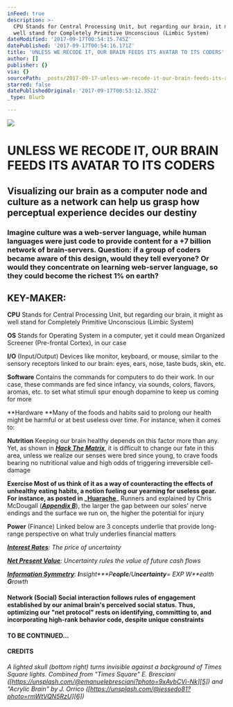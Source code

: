```yaml
---
inFeed: true
description: >-
  CPU Stands for Central Processing Unit, but regarding our brain, it might as
  well stand for Completely Primitive Unconscious (Limbic System)
dateModified: '2017-09-17T00:54:15.745Z'
datePublished: '2017-09-17T00:54:16.171Z'
title: 'UNLESS WE RECODE IT, OUR BRAIN FEEDS ITS AVATAR TO ITS CODERS'
author: []
publisher: {}
via: {}
sourcePath: _posts/2017-09-17-unless-we-recode-it-our-brain-feeds-its-avatar-to-coders.md
starred: false
datePublishedOriginal: '2017-09-17T00:53:12.352Z'
_type: Blurb

---
```

![](https://imgflo.herokuapp.com/graph/2b2431f8e7ba7b0/69cc6f5aa2e07d256d2fb60d0c3e82d0/croprotate.png?cropheight=4910&cropwidth=7360&degrees=0&input=https%3A%2F%2Fthe-grid-user-content.s3-us-west-2.amazonaws.com%2Fc79d3ac5-6db6-4deb-b211-4021caf4517d.png&x=0&y=0)

# **UNLESS WE RECODE IT, OUR BRAIN FEEDS ITS AVATAR TO ITS CODERS**

## Visualizing our brain as a computer node and culture as a network can help us grasp how perceptual experience decides our destiny

### Imagine culture was a web-server language, while human languages were just code to provide content for a +7 billion network of brain-servers. Question: if a group of coders became aware of this design, would they tell everyone? Or would they concentrate on learning web-server language, so they could become the richest 1% on earth?

## KEY-MAKER:

**CPU** Stands for Central Processing Unit, but regarding our brain, it might as well stand for Completely Primitive Unconscious (Limbic System)

**OS** Stands for Operating System in a computer, yet it could mean Organized Screener (Pre-frontal Cortex), in our case

**I/O** (Input/Output) Devices like monitor, keyboard, or mouse, similar to the sensory receptors linked to our brain: eyes, ears, nose, taste buds, skin, etc.

**Software** Contains the commands for computers to do their work. In our case, these commands are fed since infancy, via sounds, colors, flavors, aromas, etc. to set what stimuli spur enough dopamine to keep us coming for more

**Hardware **Many of the foods and habits said to prolong our health might be harmful or at best useless over time. For instance, when it comes to:

**Nutrition** Keeping our brain healthy depends on this factor more than any. Yet, as shown in _**[Hack The Matrix][0]**_, it is difficult to change our fate in this area, unless we realize our senses were bred since young, to crave foods bearing no nutritional value and high odds of triggering irreversible cell-damage

**Exercise **Most of us think of it as a way of counteracting the effects of unhealthy eating habits, a notion fueling our yearning for useless gear. For instance, as posted in _**[Huarache][1]**_ Runners and explained by Chris McDougall (_**[Appendix B][0]**_), the larger the gap between our soles' nerve endings and the surface we run on, the higher the potential for injury

**Power** (Finance) Linked below are 3 concepts underlie that provide long-range perspective on what truly underlies financial matters

_**[Interest Rates][2]**: The price of uncertainty_

_**[Net Present Value][3]**: Uncertainty rules the value of future cash flows_

_**[Information Symmetry][4]**_: _**I**nsight**\*P**eople**/U**ncertainty**= EXP W**ealth **G**rowth_

#### Network (Social) Social interaction follows rules of engagement established by our animal brain's perceived social status. Thus, optimizing our "net protocol" rests on identifying, committing to, and incorporating high-rank behavior code, despite unique constraints

#### TO BE CONTINUED...

#### CREDITS

_A lighted skull (bottom right) turns invisible against a background of Times Square lights. Combined from "Times Square" E. Bresciani ([https://unsplash.com/@emanuelebresciani?photo=9xAvbCVi-Nk][5]) and "Acrylic Brain" by J. Orrico ([https://unsplash.com/@jessedo81?photo=rmWtVQN5RzU][6])_

[0]: http://www.infoasy.com/
[1]: https://www.strava.com/clubs/huarache-runners
[2]: http://sequoian.com/2015/09/wp-contentuploads201610the-discount-rate-pyramid-scheme-2-0-pdf/
[3]: http://sequoian.com/2017/08/wp-contentuploads201708predator-prey2-pdf/
[4]: http://sequoian.com/2016/03/wp-contentuploads201708information_symmetry-pdf/
[5]: https://unsplash.com/@emanuelebresciani?photo=9xAvbCVi-Nk
[6]: https://unsplash.com/@jessedo81?photo=rmWtVQN5RzU